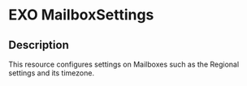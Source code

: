 # EXO MailboxSettings

## Description

This resource configures settings on Mailboxes
such as the Regional settings and its timezone.
